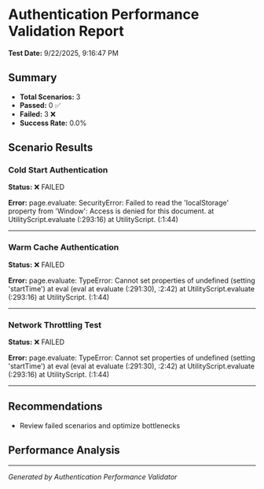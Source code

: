 # Authentication Performance Validation Report

**Test Date:** 9/22/2025, 9:16:47 PM

## Summary

- **Total Scenarios:** 3
- **Passed:** 0 ✅
- **Failed:** 3 ❌
- **Success Rate:** 0.0%

## Scenario Results


### Cold Start Authentication

**Status:** ❌ FAILED



**Error:** page.evaluate: SecurityError: Failed to read the 'localStorage' property from 'Window': Access is denied for this document.
    at UtilityScript.evaluate (<anonymous>:293:16)
    at UtilityScript.<anonymous> (<anonymous>:1:44)

---

### Warm Cache Authentication

**Status:** ❌ FAILED



**Error:** page.evaluate: TypeError: Cannot set properties of undefined (setting 'startTime')
    at eval (eval at evaluate (:291:30), <anonymous>:2:42)
    at UtilityScript.evaluate (<anonymous>:293:16)
    at UtilityScript.<anonymous> (<anonymous>:1:44)

---

### Network Throttling Test

**Status:** ❌ FAILED



**Error:** page.evaluate: TypeError: Cannot set properties of undefined (setting 'startTime')
    at eval (eval at evaluate (:291:30), <anonymous>:2:42)
    at UtilityScript.evaluate (<anonymous>:293:16)
    at UtilityScript.<anonymous> (<anonymous>:1:44)

---


## Recommendations

- Review failed scenarios and optimize bottlenecks

## Performance Analysis



---

*Generated by Authentication Performance Validator*
